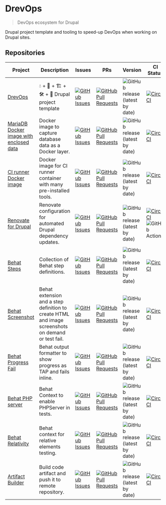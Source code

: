 # DrevOps

> DevOps ecosystem for Drupal

Drupal project template and tooling to speed-up DevOps when working on Drupal sites.

## Repositories 

| Project                                                                                   | Description                                                                                        | Issues                                                                                                                                                                            | PRs                                                                                                                                                                                        | Version                                                                                                                  | CI Status                                                                                                                                                                                                                                                                                                                                      |
|-------------------------------------------------------------------------------------------|----------------------------------------------------------------------------------------------------|-----------------------------------------------------------------------------------------------------------------------------------------------------------------------------------|--------------------------------------------------------------------------------------------------------------------------------------------------------------------------------------------|--------------------------------------------------------------------------------------------------------------------------|------------------------------------------------------------------------------------------------------------------------------------------------------------------------------------------------------------------------------------------------------------------------------------------------------------------------------------------------|
| [DrevOps](https://github.com/drevops/drevops)                                             | 💧 + 🐳 + 🏗️ + 🛠️ + 🧪️ Drupal project template                                                  | [![GitHub Issues](https://img.shields.io/github/issues/drevops/drevops.svg?label=%20)](https://github.com/drevops/drevops/issues?label=%20)                                       | [![GitHub Pull Requests](https://img.shields.io/github/issues-pr/drevops/drevops.svg?label=%20)](https://github.com/drevops/drevops/pulls?label=%20)                                       | ![GitHub release (latest by date)](https://img.shields.io/github/v/release/drevops/drevops?label=%20)                    | [![CircleCI](https://circleci.com/gh/drevops/drevops.svg?style=shield)](https://circleci.com/gh/drevops/drevops)                                                                                                                                                                                                                               |
| [MariaDB Docker image with enclosed data](https://github.com/drevops/mariadb-drupal-data) | Docker image to capture database data as a Docker layer.                                           | [![GitHub Issues](https://img.shields.io/github/issues/drevops/mariadb-drupal-data.svg?label=%20)](https://github.com/drevops/mariadb-drupal-data/issues?label=%20)               | [![GitHub Pull Requests](https://img.shields.io/github/issues-pr/drevops/mariadb-drupal-data.svg?label=%20)](https://github.com/drevops/mariadb-drupal-data/pulls?label=%20)               | ![GitHub release (latest by date)](https://img.shields.io/github/v/release/drevops/mariadb-drupal-data?label=%20)        | [![CircleCI](https://circleci.com/gh/drevops/mariadb-drupal-data.svg?style=shield)](https://circleci.com/gh/drevops/mariadb-drupal-data)                                                                                                                                                                                                       |
| [CI runner Docker image](https://github.com/drevops/ci-runner)                          | Docker image for CI runner container with many pre-installed tools.                               | [![GitHub Issues](https://img.shields.io/github/issues/drevops/ci-runner.svg?label=%20)](https://github.com/drevops/ci-runner/issues?label=%20)                                 | [![GitHub Pull Requests](https://img.shields.io/github/issues-pr/drevops/ci-runner.svg?label=%20)](https://github.com/drevops/ci-runner/pulls?label=%20)                                 | ![GitHub release (latest by date)](https://img.shields.io/github/v/release/drevops/ci-runner?label=%20)                 | [![CircleCI](https://circleci.com/gh/drevops/ci-runner.svg?style=shield)](https://circleci.com/gh/drevops/ci-runner)                                                                                                                                                                                                                         |
| [Renovate for Drupal](https://github.com/drevops/renovate-drupal)                         | Renovate configuration for automated Drupal dependency updates.                                    | [![GitHub Issues](https://img.shields.io/github/issues/drevops/renovate-drupal.svg?label=%20)](https://github.com/drevops/renovate-drupal/issues?label=%20)                       | [![GitHub Pull Requests](https://img.shields.io/github/issues-pr/drevops/renovate-drupal.svg?label=%20)](https://github.com/drevops/renovate-drupal/pulls?label=%20)                       | ![GitHub release (latest by date)](https://img.shields.io/github/v/release/drevops/renovate-drupal?label=%20)            | [![CircleCI](https://dl.circleci.com/status-badge/img/gh/drevops/renovate-circleci-drupal-example/tree/main.svg?style=shield)](https://dl.circleci.com/status-badge/redirect/gh/drevops/renovate-circleci-drupal-example/tree/main)<br/>![GitHub Actions](https://github.com/drevops/renovate-drupal/actions/workflows/renovate.yml/badge.svg) |
| [Behat Steps](https://github.com/drevops/behat-steps)                                     | Collection of Behat step definitions.                                                              | [![GitHub Issues](https://img.shields.io/github/issues/drevops/behat-steps.svg?label=%20)](https://github.com/drevops/behat-steps/issues?label=%20)                               | [![GitHub Pull Requests](https://img.shields.io/github/issues-pr/drevops/behat-steps.svg?label=%20)](https://github.com/drevops/behat-steps/pulls?label=%20)                               | ![GitHub release (latest by date)](https://img.shields.io/github/v/release/drevops/behat-steps?label=%20)                | [![CircleCI](https://dl.circleci.com/status-badge/img/gh/drevops/behat-steps/tree/master.svg?style=shield)](https://dl.circleci.com/status-badge/redirect/gh/drevops/behat-steps/tree/master)                                                                                                                                                  |
| [Behat Screenshot](https://github.com/drevops/behat-screenshot)                           | Behat extension and a step definition to create HTML and image screenshots on demand or test fail. | [![GitHub Issues](https://img.shields.io/github/issues/drevops/behat-screenshot.svg?label=%20)](https://github.com/drevops/behat-screenshot/issues?label=%20)                     | [![GitHub Pull Requests](https://img.shields.io/github/issues-pr/drevops/behat-screenshot.svg?label=%20)](https://github.com/drevops/behat-screenshot/pulls?label=%20)                     | ![GitHub release (latest by date)](https://img.shields.io/github/v/release/drevops/behat-screenshot?label=%20)           | [![CircleCI](https://circleci.com/gh/drevops/behat-screenshot.svg?style=shield)](https://circleci.com/gh/drevops/behat-screenshot)                                                                                                                                                                                                             |
| [Behat Progress Fail](https://github.com/drevops/behat-format-progress-fail)              | Behat output formatter to show progress as TAP and fails inline.                                   | [![GitHub Issues](https://img.shields.io/github/issues/drevops/behat-format-progress-fail.svg?label=%20)](https://github.com/drevops/behat-format-progress-fail/issues?label=%20) | [![GitHub Pull Requests](https://img.shields.io/github/issues-pr/drevops/behat-format-progress-fail.svg?label=%20)](https://github.com/drevops/behat-format-progress-fail/pulls?label=%20) | ![GitHub release (latest by date)](https://img.shields.io/github/v/release/drevops/behat-format-progress-fail?label=%20) | [![CircleCI](https://circleci.com/gh/drevops/behat-format-progress-fail.svg?style=shield)](https://circleci.com/gh/drevops/behat-format-progress-fail)                                                                                                                                                                                         |
| [Behat PHP server](https://github.com/drevops/behat-phpserver)                            | Behat Context to enable PHPServer in tests.                                                        | [![GitHub Issues](https://img.shields.io/github/issues/drevops/behat-phpserver.svg?label=%20)](https://github.com/drevops/behat-phpserver/issues?label=%20)                       | [![GitHub Pull Requests](https://img.shields.io/github/issues-pr/drevops/behat-phpserver.svg?label=%20)](https://github.com/drevops/behat-phpserver/pulls?label=%20)                       | ![GitHub release (latest by date)](https://img.shields.io/github/v/release/drevops/behat-phpserver?label=%20)            | [![CircleCI](https://circleci.com/gh/drevops/behat-phpserver.svg?style=shield)](https://circleci.com/gh/drevops/behat-phpserver)                                                                                                                                                                                                               |
| [Behat Relativity](https://github.com/drevops/behat-relativity)                           | Behat context for relative elements testing.                                                       | [![GitHub Issues](https://img.shields.io/github/issues/drevops/behat-relativity.svg?label=%20)](https://github.com/drevops/behat-relativity/issues?label=%20)                     | [![GitHub Pull Requests](https://img.shields.io/github/issues-pr/drevops/behat-relativity.svg?label=%20)](https://github.com/drevops/behat-relativity/pulls?label=%20)                     | ![GitHub release (latest by date)](https://img.shields.io/github/v/release/drevops/behat-relativity?label=%20)           | [![CircleCI](https://circleci.com/gh/drevops/behat-relativity.svg?style=shield)](https://circleci.com/gh/drevops/behat-relativity)                                                                                                                                                                                                             |
| [Artifact Builder](https://github.com/drevops/git-artifact)                               | Build code artifact and push it to remote repository.                                              | [![GitHub Issues](https://img.shields.io/github/issues/drevops/git-artifact.svg?label=%20)](https://github.com/drevops/git-artifact/issues?label=%20)                             | [![GitHub Pull Requests](https://img.shields.io/github/issues-pr/drevops/git-artifact.svg?label=%20)](https://github.com/drevops/git-artifact/pulls?label=%20)                             | ![GitHub release (latest by date)](https://img.shields.io/github/v/release/drevops/git-artifact?label=%20)               | [![CircleCI](https://circleci.com/gh/drevops/git-artifact.svg?style=shield)](https://circleci.com/gh/drevops/git-artifact)                                                                                                                                                                                                                     |

